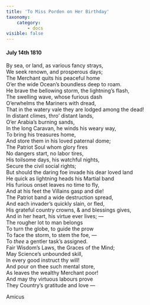 ```yaml
---
title: 'To Miss Porden on Her Birthday'
taxonomy:
    category:
        - docs
visible: false
---
```


#### July 14th 1810  
  
By sea, or land, as various fancy strays,  
We seek renown, and prosperous days;  
The Merchant quits his peaceful home  
O’er the wide Ocean’s boundless deep to roam.  
He brave the bellowing storm, the lightning’s flash,  
The swelling wave, whose furious dash  
O’erwhelms the Mariners with dread,  
That in the watery vale they are lodged among the dead!  
In distant climes, thro’ distant lands,  
O’er Arabia’s burning sands,  
In the long Caravan, he winds his weary way,  
To bring his treasures home,  
And store them in his loved paternal dome;  
The Patriot Soul whom glory fires  
No dangers start, no labor tires,  
His toilsome days, his watchful nights,  
Secure the civil social rights;  
But should the daring foe invade his dear loved land  
He quick as lightning heads his Martial band  
His furious onset leaves no time to fly,  
And at his feet the Villains gasp and die!  
The Patriot band a wide destruction spread,  
And each invader’s quickly slain, or fled,  
His grateful country crowns, & and blessings gives,  
And in her heart, his virtue ever lives; —  
The rougher lot to man belongs  
To turn the globe, to guide the prow  
To face the storm, to stem the foe, —  
To *thee* a gentler task’s assigned.  
Fair Wisdom’s Laws, the Graces of the Mind;  
May Science’s unbounded skill,  
In every good instruct thy will!  
And pour on thee such mental store,  
As leaves the wealthy Merchant poor!  
And may thy virtuous labours prove  
They Country’s gratitude and love —  
  
Amicus  